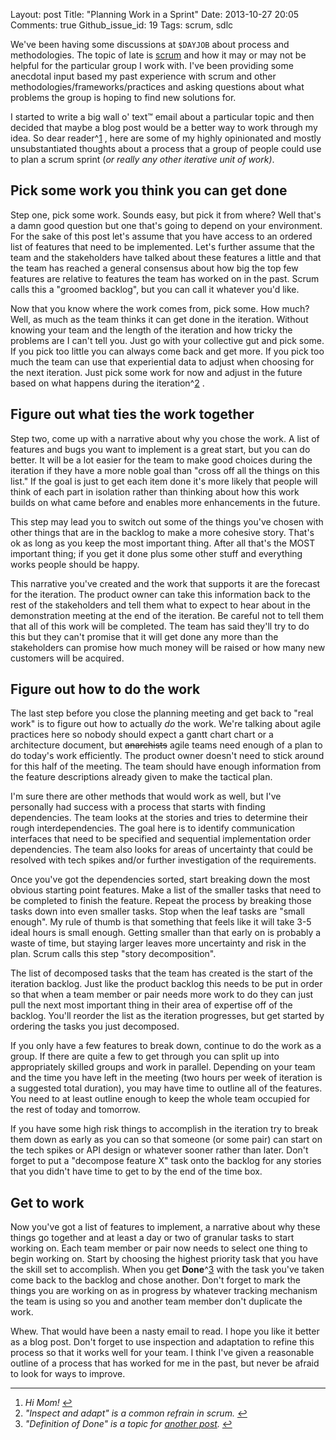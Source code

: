 Layout: post
Title: "Planning Work in a Sprint"
Date: 2013-10-27 20:05
Comments: true
Github_issue_id: 19
Tags: scrum, sdlc

We've been having some discussions at `$DAYJOB` about process and
methodologies. The topic of late is [scrum](https://scrum.org/) and how it may
or may not be helpful for the particular group I work with. I've been
providing some anecdotal input based my past experience with scrum and other
methodologies/frameworks/practices and asking questions about what problems
the group is hoping to find new solutions for.

I started to write a big wall o' text™ email about a particular topic and then
decided that maybe a blog post would be a better way to work through my idea.
So dear reader^[1](#n1) <a name="n1-r"></a>, here are some of my highly
opinionated and mostly unsubstantiated thoughts about a process that a group
of people could use to plan a scrum sprint (*or really any other iterative
unit of work)*.

<!-- more -->

Pick some work you think you can get done
-----------------------------------------
Step one, pick some work. Sounds easy, but pick it from where? Well that's
a damn good question but one that's going to depend on your environment. For
the sake of this post let's assume that you have access to an ordered list of
features that need to be implemented. Let's further assume that the team and
the stakeholders have talked about these features a little and that the team
has reached a general consensus about how big the top few features are
relative to features the team has worked on in the past. Scrum calls this
a "groomed backlog", but you can call it whatever you'd like.

Now that you know where the work comes from, pick some. How much? Well, as
much as the team thinks it can get done in the iteration. Without knowing your
team and the length of the iteration and how tricky the problems are I can't
tell you. Just go with your collective gut and pick some. If you pick too
little you can always come back and get more. If you pick too much the team
can use that experiential data to adjust when choosing for the next iteration.
Just pick some work for now and adjust in the future based on what happens
during the iteration^[2](#n2) <a name="n2-r"></a>.

Figure out what ties the work together
--------------------------------------
Step two, come up with a narrative about why you chose the work. A list of
features and bugs you want to implement is a great start, but you can do
better. It will be a lot easier for the team to make good choices during the
iteration if they have a more noble goal than "cross off all the things on
this list." If the goal is just to get each item done it's more likely that
people will think of each part in isolation rather than thinking about how
this work builds on what came before and enables more enhancements in the
future.

This step may lead you to switch out some of the things you've chosen with
other things that are in the backlog to make a more cohesive story. That's ok
as long as you keep the most important thing. After all that's the MOST
important thing; if you get it done plus some other stuff and everything works
people should be happy.

This narrative you've created and the work that supports it are the forecast
for the iteration. The product owner can take this information back to the
rest of the stakeholders and tell them what to expect to hear about in the
demonstration meeting at the end of the iteration. Be careful not to tell
them that all of this work will be completed. The team has said they'll try
to do this but they can't promise that it will get done any more than the
stakeholders  can promise how much money will be raised or how many new
customers will be acquired.

Figure out how to do the work
-----------------------------
The last step before you close the planning meeting and get back to "real
work" is to figure out how to actually *do* the work. We're talking about
agile practices here so nobody should expect a gantt chart chart or
a architecture document, but <strike>anarchists</strike> agile teams need
enough of a plan to do today's work efficiently. The product owner doesn't
need to stick around for this half of the meeting. The team should have enough
information from the feature descriptions already given to make the tactical
plan.

I'm sure there are other methods that would work as well, but I've personally
had success with a process that starts with finding dependencies. The team
looks at the stories and tries to determine their rough interdependencies. The
goal here is to identify communication interfaces that need to be specified
and sequential implementation order dependencies. The team also looks for
areas of uncertainty that could be resolved with tech spikes and/or further
investigation of the requirements.

Once you've got the dependencies sorted, start breaking down the most obvious
starting point features. Make a list of the smaller tasks that need
to be completed to finish the feature. Repeat the process by breaking those
tasks down into even smaller tasks. Stop when the leaf tasks are "small
enough". My rule of thumb is that something that feels like it will take 3-5
ideal hours is small enough. Getting smaller than that early on is probably
a waste of time, but staying larger leaves more uncertainty and risk in
the plan. Scrum calls this step "story decomposition".

The list of decomposed tasks that the team has created is the start of the
iteration backlog. Just like the product backlog this needs to be put in order
so that when a team member or pair needs more work to do they can just pull
the next most important thing in their area of expertise off of the backlog.
You'll reorder the list as the iteration progresses, but get started by
ordering the tasks you just decomposed.

If you only have a few features to break down, continue to do the work as
a group. If there are quite a few to get through you can split up into
appropriately skilled groups and work in parallel. Depending on your team and
the time you have left in the meeting (two hours per week of iteration is
a suggested total duration), you may have time to outline all of the features.
You need to at least outline enough to keep the whole team occupied for the
rest of today and tomorrow.

If you have some high risk things to accomplish in the iteration try to break
them down as early as you can so that someone (or some pair) can start on the
tech spikes or API design or whatever sooner rather than later. Don't forget
to put a "decompose feature X" task onto the backlog for any stories that you
didn't have time to get to by the end of the time box.


Get to work
-----------
Now you've got a list of features to implement, a narrative about why these
things go together and at least a day or two of granular tasks to start
working on. Each team member or pair now needs to select one thing to begin
working on. Start by choosing the highest priority task that you have the
skill set to accomplish. When you get **Done**^[3](#n3) <a name="n3-r"></a>
with the task you've taken come back to the backlog and chose another. Don't
forget to mark the things you are working on as in progress by whatever
tracking mechanism the team is using so you and another team member don't
duplicate the work.

Whew. That would have been a nasty email to read. I hope you like it better as
a blog post. Don't forget to use inspection and adaptation to refine this
process so that it works well for your team. I think I've given a reasonable
outline of a process that has worked for me in the past, but never be afraid
to look for ways to improve.

---
1. <a name="n1"></a>*Hi Mom!* [↩](#n1-r)
2. <a name="n2"></a>*"Inspect and adapt" is a common refrain in scrum.* [↩](#n2-r)
3. <a name="n3"></a>*"Definition of Done" is a topic for [another post][].* [↩](#n3-r)

[another post]: /blog/2014/01/14/how-do-you-know-when-youre-done/
